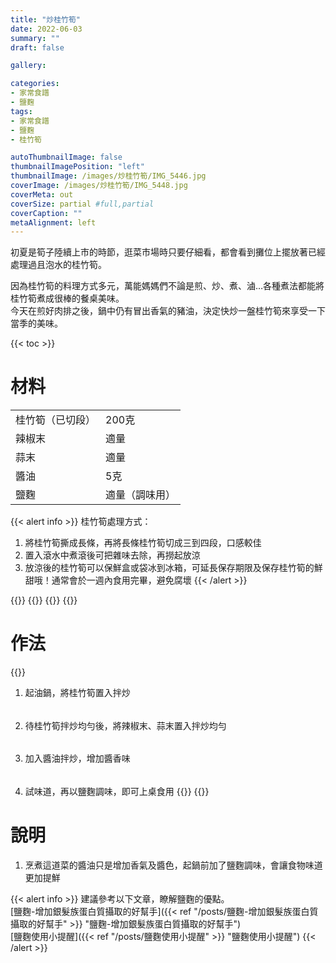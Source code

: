 ```yaml
---
title: "炒桂竹筍"
date: 2022-06-03
summary: ""
draft: false

gallery: 

categories:
- 家常食譜
- 鹽麴
tags:
- 家常食譜
- 鹽麴
- 桂竹筍

autoThumbnailImage: false
thumbnailImagePosition: "left"
thumbnailImage: /images/炒桂竹筍/IMG_5446.jpg
coverImage: /images/炒桂竹筍/IMG_5448.jpg
coverMeta: out
coverSize: partial #full,partial
coverCaption: ""
metaAlignment: left
---
```

初夏是筍子陸續上市的時節，逛菜市場時只要仔細看，都會看到攤位上擺放著已經處理過且泡水的桂竹筍。
<!--more-->
因為桂竹筍的料理方式多元，萬能媽媽們不論是煎、炒、煮、滷…各種煮法都能將桂竹筍煮成很棒的餐桌美味。\
今天在煎好肉排之後，鍋中仍有冒出香氣的豬油，決定快炒一盤桂竹筍來享受一下當季的美味。

{{< toc >}}

# 材料
|||
|:--|:--|
|桂竹筍（已切段）|200克|
|辣椒末|適量|
|蒜末|適量|
|醬油|5克|
|鹽麴|適量（調味用）|

{{< alert info >}}
桂竹筍處理方式：
1. 將桂竹筍撕成長條，再將長條桂竹筍切成三到四段，口感較佳
2. 置入滾水中煮滾後可把雜味去除，再撈起放涼
3. 放涼後的桂竹筍可以保鮮盒或袋冰到冰箱，可延長保存期限及保存桂竹筍的鮮甜哦！通常會於一週內食用完畢，避免腐壞
{{< /alert >}}

{{<image classes="nocaption fancybox fig-33" thumbnail-width="91%" thumbnail-height="91%" src="/images/酸菜桂竹筍湯/IMG_6121.jpg" title="" >}}
{{<image classes="nocaption fancybox fig-33" thumbnail-width="91%" thumbnail-height="91%" src="/images/酸菜桂竹筍湯/IMG_6125.jpg" title="" >}}
{{<image classes="nocaption fancybox fig-33" thumbnail-width="99%" thumbnail-height="99%" src="/images/炒桂竹筍/IMG_5423.jpg" title="" >}}
{{<image classes="clear">}}

# 作法
{{<image classes="clear">}}
1. 起油鍋，將桂竹筍置入拌炒
######
2. 待桂竹筍拌炒均勻後，將辣椒末、蒜末置入拌炒均勻
######
3. 加入醬油拌炒，增加醬香味
######
4. 試味道，再以鹽麴調味，即可上桌食用
{{<image classes="nocaption fancybox fig-100" thumbnail-width="60%" thumbnail-height="60%" src="/images/炒桂竹筍/IMG_5429.jpg" title="" >}}
{{<image classes="clear">}}
######

# 說明
1. 烹煮這道菜的醬油只是增加香氣及醬色，起鍋前加了鹽麴調味，會讓食物味道更加提鮮

{{< alert info >}}
建議參考以下文章，瞭解鹽麴的優點。\
[鹽麴-增加銀髮族蛋白質攝取的好幫手]({{< ref "/posts/鹽麴-增加銀髮族蛋白質攝取的好幫手" >}} "鹽麴-增加銀髮族蛋白質攝取的好幫手")\
[鹽麴使用小提醒]({{< ref "/posts/鹽麴使用小提醒" >}} "鹽麴使用小提醒")
{{< /alert >}}
